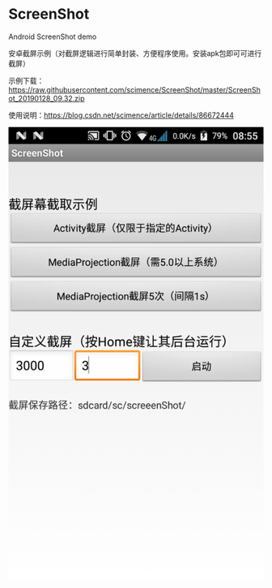 # ScreenShot
Android ScreenShot demo

安卓截屏示例（对截屏逻辑进行简单封装、方便程序使用。安装apk包即可可进行截屏）  

示例下载：https://raw.githubusercontent.com/scimence/ScreenShot/master/ScreenShot_20190128_09.32.zip

使用说明：https://blog.csdn.net/scimence/article/details/86672444

![输入图片说明](https://raw.githubusercontent.com/scimence/ScreenShot/master/2019-01-28_08.55.54_1.png "在这里输入图片标题")
